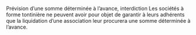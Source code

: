 Prévision d’une somme déterminée à l’avance, interdiction
Les sociétés à forme tontinière ne peuvent avoir pour objet de garantir à leurs adhérents que la liquidation d’une association leur procurera une somme déterminée à l’avance.